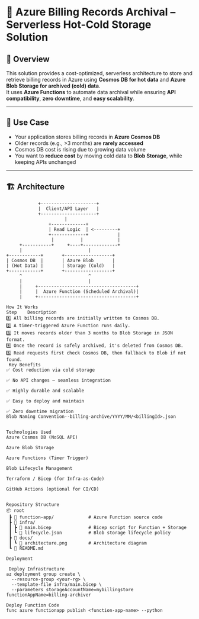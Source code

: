 # 🔄 Azure Billing Records Archival – Serverless Hot-Cold Storage Solution

## 📘 Overview

This solution provides a cost-optimized, serverless architecture to store and retrieve billing records in Azure using **Cosmos DB for hot data** and **Azure Blob Storage for archived (cold) data**.  
It uses **Azure Functions** to automate data archival while ensuring **API compatibility**, **zero downtime**, and **easy scalability**.

---

## 📌 Use Case

- Your application stores billing records in **Azure Cosmos DB**
- Older records (e.g., >3 months) are **rarely accessed**
- Cosmos DB cost is rising due to growing data volume
- You want to **reduce cost** by moving cold data to **Blob Storage**, while keeping APIs unchanged

---

## 🏗️ Architecture

```plaintext
            +---------------------+
            |  Client/API Layer   |
            +---------------------+
                      |
                +-------------+
                | Read Logic  | <---------+
                +-------------+           |
                 |          |             |
     +-----------+     +----+-------------+
     |                         |
+------------+       +------------------+
| Cosmos DB  |       | Azure Blob       |
| (Hot Data) |       | Storage (Cold)   |
+------------+       +------------------+
     ^                         ^
     |                         |
     |     +-------------------------------------+
     |     |  Azure Function (Scheduled Archival)|
     |     +-------------------------------------+

How It Works
Step	Description
1️⃣	All billing records are initially written to Cosmos DB.
2️⃣	A timer-triggered Azure Function runs daily.
3️⃣	It moves records older than 3 months to Blob Storage in JSON format.
4️⃣	Once the record is safely archived, it's deleted from Cosmos DB.
5️⃣	Read requests first check Cosmos DB, then fallback to Blob if not found.
 Key Benefits
✅ Cost reduction via cold storage

✅ No API changes — seamless integration

✅ Highly durable and scalable

✅ Easy to deploy and maintain

✅ Zero downtime migration
Blob Naming Convention--billing-archive/YYYY/MM/<billingId>.json


Technologies Used
Azure Cosmos DB (NoSQL API)

Azure Blob Storage

Azure Functions (Timer Trigger)

Blob Lifecycle Management

Terraform / Bicep (for Infra-as-Code)

GitHub Actions (optional for CI/CD)


Repository Structure
📦 root
 ┣ 📁 function-app/             # Azure Function source code
 ┣ 📁 infra/
 ┃ ┣ 📄 main.bicep              # Bicep script for Function + Storage
 ┃ ┗ 📄 lifecycle.json          # Blob storage lifecycle policy
 ┣ 📁 docs/
 ┃ ┗ 📄 architecture.png        # Architecture diagram
 ┗ 📄 README.md

Deployment

 Deploy Infrastructure
az deployment group create \
  --resource-group <your-rg> \
  --template-file infra/main.bicep \
  --parameters storageAccountName=mybillingstore functionAppName=billing-archiver

Deploy Function Code
func azure functionapp publish <function-app-name> --python




